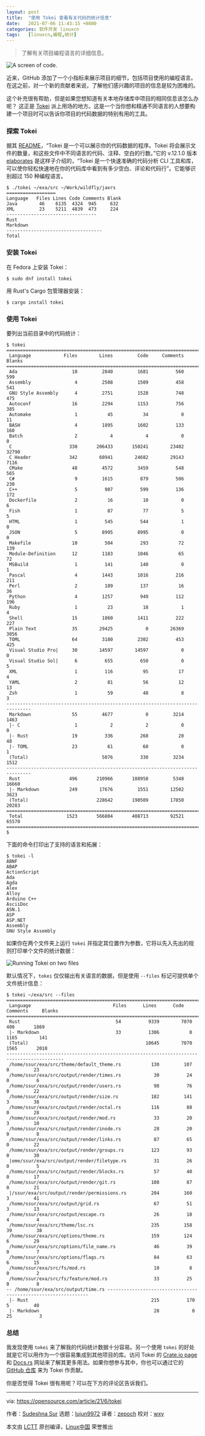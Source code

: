 ```yaml
---
layout: post
title:	"使用 Tokei 查看有关代码的统计信息"
date:	2021-07-06 11:43:15 +0800 
categories:	软件开发 linuxcn 
tags:	[linuxcn,编程,统计]
---
```




> 
> 了解有关项目编程语言的详细信息。
> 
> 
> 


![](/Asserts/Images//attachment/album/202107/06/114306ar6zjnrr92rn2vnz.jpg "A screen of code.")


近来，GitHub 添加了一个小指标来展示项目的细节，包括项目使用的编程语言。在这之前，对一个新的贡献者来说，了解他们感兴趣的项目的信息是较为困难的。


这个补充很有帮助，但是如果您想知道有关本地存储库中项目的相同信息该怎么办呢？ 这正是 [Tokei](https://github.com/XAMPPRocky/tokei) 派上用场的地方。这是一个当你想和精通不同语言的人想要构建一个项目时可以告诉你项目的代码数据的特别有用的工具。


### 探索 Tokei


据其 [README](https://github.com/XAMPPRocky/tokei/blob/master/README.md)，“Tokei 是一个可以展示你的代码数据的程序。Tokei 将会展示文件的数量，和这些文件中不同语言的代码、注释、空白的行数。”它的 v.12.1.0 版本 [elaborates](https://github.com/XAMPPRocky/tokei/releases/tag/v12.1.0) 是这样子介绍的，“Tokei 是一个快速准确的代码分析 CLI 工具和库，可以使你轻松快速地在你的代码库中看到有多少空白、评论和代码行”。它能够识别超过 150 种编程语言。



```
$ ./tokei ~/exa/src ~/Work/wildfly/jaxrs
==================
Language   Files Lines Code Comments Blank
Java        46    6135  4324  945     632
XML         23    5211  4839  473     224
---------------------------------
Rust
Markdown
-----------------------------------
Total

```

### 安装 Tokei


在 Fedora 上安装 Tokei：



```
$ sudo dnf install tokei

```

用 Rust's Cargo 包管理器安装：



```
$ cargo install tokei

```

### 使用 Tokei


要列出当前目录中的代码统计：



```
$ tokei
===============================================================================
 Language            Files        Lines         Code     Comments       Blanks
===============================================================================
 Ada                    10         2840         1681          560          599
 Assembly                4         2508         1509          458          541
 GNU Style Assembly      4         2751         1528          748          475
 Autoconf               16         2294         1153          756          385
 Automake                1           45           34            0           11
 BASH                    4         1895         1602          133          160
 Batch                   2            4            4            0            0
 C                     330       206433       150241        23402        32790
 C Header              342        60941        24682        29143         7116
 CMake                  48         4572         3459          548          565
 C#                      9         1615          879          506          230
 C++                     5          907          599          136          172
 Dockerfile              2           16           10            0            6
 Fish                    1           87           77            5            5
 HTML                    1          545          544            1            0
 JSON                    5         8995         8995            0            0
 Makefile               10          504          293           72          139
 Module-Definition      12         1183         1046           65           72
 MSBuild                 1          141          140            0            1
 Pascal                  4         1443         1016          216          211
 Perl                    2          189          137           16           36
 Python                  4         1257          949          112          196
 Ruby                    1           23           18            1            4
 Shell                  15         1860         1411          222          227
 Plain Text             35        29425            0        26369         3056
 TOML                   64         3180         2302          453          425
 Visual Studio Pro|     30        14597        14597            0            0
 Visual Studio Sol|      6          655          650            0            5
 XML                     1          116           95           17            4
 YAML                    2           81           56           12           13
 Zsh                     1           59           48            8            3
-------------------------------------------------------------------------------
 Markdown               55         4677            0         3214         1463
 |- C                    1            2            2            0            0
 |- Rust                19          336          268           20           48
 |- TOML                23           61           60            0            1
 (Total)                           5076          330         3234         1512
-------------------------------------------------------------------------------
 Rust                  496       210966       188958         5348        16660
 |- Markdown           249        17676         1551        12502         3623
 (Total)                         228642       190509        17850        20283
===============================================================================
 Total                1523       566804       408713        92521        65570
===============================================================================
$

```

下面的命令打印出了支持的语言和拓展：



```
$ tokei -l
ABNF
ABAP
ActionScript
Ada
Agda
Alex
Alloy
Arduino C++
AsciiDoc
ASN.1
ASP
ASP.NET
Assembly
GNU Style Assembly

```

如果你在两个文件夹上运行 `tokei` 并指定其位置作为参数，它将以先入先出的规则打印单个文件的统计数据：


![Running Tokei on two files](/Asserts/Images//attachment/album/202107/06/114317m2uz52zb1foqz5u9.png "Running Tokei on two files")


默认情况下，`tokei` 仅仅输出有关语言的数据，但是使用 `--files` 标记可提供单个文件统计信息：



```
$ tokei ~/exa/src --files
===========================================================================================
 Language                              Files      Lines      Code             Comments     Blanks
===========================================================================================
 Rust                                   54          9339        7070             400       1869
 |- Markdown                            33          1306           0            1165        141
 (Total)                                           10645        7070        1565       2010
-------------------------------------------------------------------------------------------
 /home/ssur/exa/src/theme/default_theme.rs           130         107           0         23
 /home/ssur/exa/src/output/render/times.rs            30          24           0          6
 /home/ssur/exa/src/output/render/users.rs            98          76           0         22
 /home/ssur/exa/src/output/render/size.rs            182         141           3         38
 /home/ssur/exa/src/output/render/octal.rs           116          88           0         28
 /home/ssur/exa/src/output/render/mod.rs              33          20           3         10
 /home/ssur/exa/src/output/render/inode.rs            28          20           0          8
 /home/ssur/exa/src/output/render/links.rs            87          65           0         22
 /home/ssur/exa/src/output/render/groups.rs          123          93           0         30
 |ome/ssur/exa/src/output/render/filetype.rs          31          26           0          5
 /home/ssur/exa/src/output/render/blocks.rs           57          40           0         17
 /home/ssur/exa/src/output/render/git.rs             108          87           0         21
 |/ssur/exa/src/output/render/permissions.rs         204         160           3         41
 /home/ssur/exa/src/output/grid.rs                    67          51           3         13
 /home/ssur/exa/src/output/escape.rs                  26          18           4          4
 /home/ssur/exa/src/theme/lsc.rs                     235         158          39         38
 /home/ssur/exa/src/options/theme.rs                 159         124           6         29
 /home/ssur/exa/src/options/file_name.rs              46          39           0          7
 /home/ssur/exa/src/options/flags.rs                  84          63           6         15
 /home/ssur/exa/src/fs/mod.rs                         10           8           0          2
 /home/ssur/exa/src/fs/feature/mod.rs                 33          25           0          8
-- /home/ssur/exa/src/output/time.rs ---------------------------------------------------------------
 |- Rust                                             215          170          5         40
 |- Markdown                                          28            0         25          3

```

### 总结


我发现使用 `tokei` 来了解我的代码统计数据十分容易。另一个使用 `tokei` 的好处就是它可以用作为一个很容易集成到其他项目的库。访问 Tokei 的 [Crate.io page](https://crates.io/crates/tokei) 和 [Docs.rs](https://docs.rs/tokei/12.1.2/tokei/) 网站来了解其更多用法。如果你想参与其中，你也可以通过它的 [GitHub 仓库](https://github.com/XAMPPRocky/tokei) 来为 Tokei 作贡献。


你是否觉得 Tokei 很有用呢？可以在下方的评论区告诉我们。




---


via: <https://opensource.com/article/21/6/tokei>


作者：[Sudeshna Sur](https://opensource.com/users/sudeshna-sur) 选题：[lujun9972](https://github.com/lujun9972) 译者：[zepoch](https://github.com/zepoch) 校对：[wxy](https://github.com/wxy)


本文由 [LCTT](https://github.com/LCTT/TranslateProject) 原创编译，[Linux中国](https://linux.cn/) 荣誉推出
